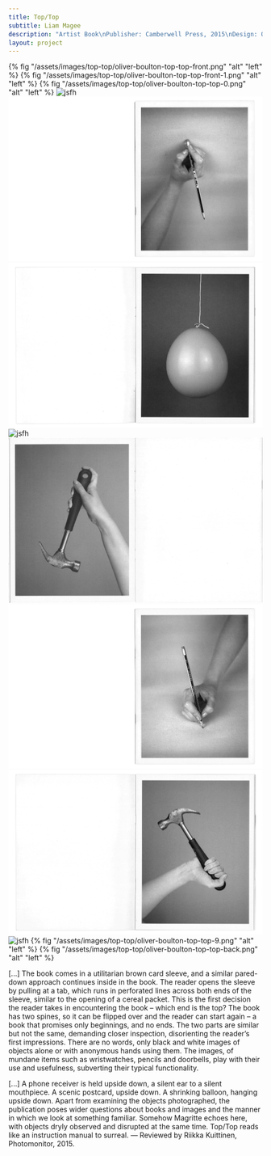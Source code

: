 ```yaml
---
title: Top/Top
subtitle: Liam Magee
description: "Artist Book\nPublisher: Camberwell Press, 2015\nDesign: Oliver Boulton\nEditors: Duncan Wooldridge, James Edgar, Oliver Boulton, Sigune Hamann\nEdition of 150, softback, 36pp. + Envelope + insert\nOffset, stapled,  215 × 270mm / 270 × 215mm\nISBN: 978-1-908971-41-8"
layout: project
---
```

{% fig "/assets/images/top-top/oliver-boulton-top-top-front.png" "alt" "left" %}
{% fig "/assets/images/top-top/oliver-boulton-top-top-front-1.png" "alt" "left" %}
{% fig "/assets/images/top-top/oliver-boulton-top-top-0.png" "alt" "left" %}
![jsfh](/assets/images/top-top/oliver-boulton-top-top-1.png)
![jsfh](/assets/images/top-top/oliver-boulton-top-top-2.png)
![jsfh](/assets/images/top-top/oliver-boulton-top-top-3.png)
![jsfh](/assets/images/top-top/oliver-boulton-top-top-4.png)
![jsfh](/assets/images/top-top/oliver-boulton-top-top-5.png)
![jsfh](/assets/images/top-top/oliver-boulton-top-top-6.png)
![jsfh](/assets/images/top-top/oliver-boulton-top-top-7.png)
![jsfh](/assets/images/top-top/oliver-boulton-top-top-8.png)
{% fig "/assets/images/top-top/oliver-boulton-top-top-9.png" "alt" "left" %}
{% fig "/assets/images/top-top/oliver-boulton-top-top-back.png" "alt" "left" %}


[...] The book comes in a utilitarian brown card sleeve, and a similar pared-down approach continues inside in the book. The reader opens the sleeve by pulling at a tab, which runs in perforated lines across both ends of the sleeve, similar to the opening of a cereal packet. This is the first decision the reader takes in encountering the book – which end is the top? The book has two spines, so it can be flipped over and the reader can start again – a book that promises only beginnings, and no ends. The two parts are similar but not the same, demanding closer inspection, disorienting the reader’s first impressions. There are no words, only black and white images of objects alone or with anonymous hands using them. The images, of mundane items such as wristwatches, pencils and doorbells, play with their use and usefulness, subverting their typical functionality.

[...] A phone receiver is held upside down, a silent ear to a silent mouthpiece. A scenic postcard, upside down. A shrinking balloon, hanging upside down. Apart from examining the objects photographed, the publication poses wider questions about books and images and the manner in which we look at something familiar. Somehow Magritte echoes here, with objects dryly observed and disrupted at the same time. Top/Top reads like an instruction manual to surreal. — Reviewed by Riikka Kuittinen, Photomonitor, 2015. 